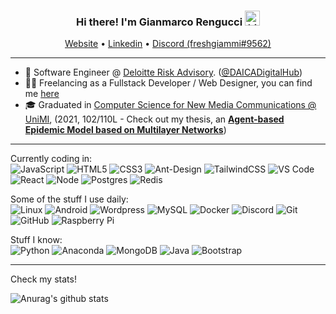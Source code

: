 
<h3 align="center">Hi there! I'm Gianmarco Rengucci <img src="https://user-images.githubusercontent.com/1303154/88677602-1635ba80-d120-11ea-84d8-d263ba5fc3c0.gif" width="24" alt="hi">
</h3>
<p align="center">
  <a href="https://freshgiammi.github.io">Website</a> •
  <a href="https://www.linkedin.com/in/gianmarco-rengucci/">Linkedin</a> •
    <a href="https://discordapp.com/users/391674437696618497/">Discord (freshgiammi#9562)</a>
</p>

---
- 💼 Software Engineer @ <a href="https://www2.deloitte.com/it/it/services/risk.html">Deloitte Risk Advisory</a>. (<a href="https://github.com/DAICADigitalHub">@DAICADigitalHub</a>)<br>
- 👨‍💻 Freelancing as a Fullstack Developer / Web Designer, you can find me <a href="https://freshgiammi.github.io">here</a><br>
- 🎓 Graduated in <a href="https://www.unimi.it/en/education/computer-science-new-media-communications">Computer Science for New Media Communications @ UniMI</a>, (2021, 102/110L - Check out my thesis, an <a href="https://github.com/freshgiammi/tesi"><b>Agent-based Epidemic Model based on Multilayer Networks</b></a>)
---
Currently coding in: <br>
![JavaScript](https://img.shields.io/badge/-JavaScript-black?style=flat-square&logo=javascript)
![HTML5](https://img.shields.io/badge/-HTML5-E34F26?style=flat-square&logo=html5&logoColor=white)
![CSS3](https://img.shields.io/badge/-CSS3-1572B6?style=flat-square&logo=css3)
![Ant-Design](https://img.shields.io/badge/-AntDesign-%230170FE?style=flat-square&logo=ant-design&logoColor=white)
![TailwindCSS](https://img.shields.io/badge/tailwindcss-%2338B2AC.svg?style=flat-square&logo=tailwind-css&logoColor=white)
![VS Code](https://img.shields.io/badge/-VS%20Code-007ACC?style=flat-square&logo=visual-studio-code)
![React](https://img.shields.io/badge/-React-black?style=flat-square&logo=react&logoColor=61DAFB)
![Node](https://img.shields.io/badge/-Node.js-339933?style=flat-square&logo=node.js&logoColor=white)
![Postgres](https://img.shields.io/badge/postgres-%23316192.svg?style=flat-square&logo=postgresql&logoColor=white)
![Redis](https://img.shields.io/badge/redis-%23DD0031.svg?style=flat-square&logo=redis&logoColor=white)

Some of the stuff I use daily: <br>
![Linux](https://img.shields.io/badge/-Linux-FCC624?style=flat-square&logo=linux&logoColor=black)
![Android](https://img.shields.io/badge/Android-05150C?style=flat-square&logo=android)
![Wordpress](https://img.shields.io/badge/-Wordpress-blue?style=flat-square&logo=wordpress)
![MySQL](https://img.shields.io/badge/-MySQL-black?style=flat-square&logo=mysql&logoColor=white)
![Docker](https://img.shields.io/badge/-Docker-0db7ed?style=flat-square&logo=docker&logoColor=white)
![Discord](https://img.shields.io/badge/Discord-7289da?style=flat-square&logo=discord&logoColor=white)
![Git](https://img.shields.io/badge/-Git-f34f29?style=flat-square&logo=git&logoColor=white)
![GitHub](https://img.shields.io/badge/-GitHub-181717?style=flat-square&logo=github)
![Raspberry Pi](https://img.shields.io/badge/-Raspberry%20Pi-C51A4A?style=flat-square&logo=Raspberry-Pi)

Stuff I know: <br>
![Python](https://img.shields.io/badge/-Python-3776AB?style=flat-square&logo=Python&logoColor=white)
![Anaconda](https://img.shields.io/badge/-Anaconda-black?style=flat-square&logo=Anaconda)
![MongoDB](https://img.shields.io/badge/-MongoDB-black?style=flat-square&logo=mongodb)
![Java](https://img.shields.io/badge/-Java-orange?style=flat-square&logo=Java&logoColor=white)
![Bootstrap](https://img.shields.io/badge/-Bootstrap-563D7C?style=flat-square&logo=bootstrap)

---
Check my stats!

![Anurag's github stats](https://github-readme-stats.vercel.app/api?username=freshgiammi&count_private=true&show_icons=true&hide_border=true&include_all_commits=true&hide=issues,contribs)
<!--
[![Top Langs](https://github-readme-stats.vercel.app/api/top-langs/?username=freshgiammi&exclude_repo=android_hardware_qcom_camera,android_kernel_oneplus_msm8974,android_device_oneplus_bacon,gnome-shell-wsmatrix,mostritascabili_js&hide_border=true&langs_count=10&layout=compact)](https://github.com/anuraghazra/github-readme-stats)
-->
<!--
**freshgiammi/freshgiammi** is a ✨ _special_ ✨ repository because its `README.md` (this file) appears on your GitHub profile.

Here are some ideas to get you started:

- 🔭 I’m currently working on ...
- 🌱 I’m currently learning ...
- 👯 I’m looking to collaborate on ...
- 🤔 I’m looking for help with ...
- 💬 Ask me about ...
- 📫 How to reach me: ...
- 😄 Pronouns: ...
- ⚡ Fun fact: ...
-->
